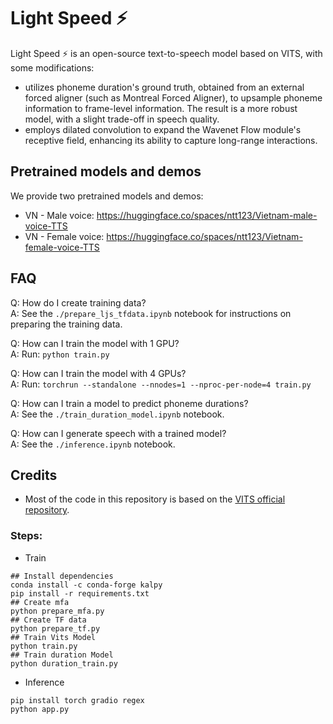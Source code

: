 # Light Speed ⚡

Light Speed ⚡ is an open-source text-to-speech model based on VITS, with some modifications:

- utilizes phoneme duration's ground truth, obtained from an external forced aligner (such as Montreal Forced Aligner), to upsample phoneme information to frame-level information. The result is a more robust model, with a slight trade-off in speech quality.
- employs dilated convolution to expand the Wavenet Flow module's receptive field, enhancing its ability to capture long-range interactions.

<!-- ![network diagram](net.svg) -->

## Pretrained models and demos

We provide two pretrained models and demos:

- VN - Male voice: https://huggingface.co/spaces/ntt123/Vietnam-male-voice-TTS
- VN - Female voice: https://huggingface.co/spaces/ntt123/Vietnam-female-voice-TTS

## FAQ

Q: How do I create training data?  
A: See the `./prepare_ljs_tfdata.ipynb` notebook for instructions on preparing the training data.

Q: How can I train the model with 1 GPU?  
A: Run: `python train.py`

Q: How can I train the model with 4 GPUs?  
A: Run: `torchrun --standalone --nnodes=1 --nproc-per-node=4 train.py`

Q: How can I train a model to predict phoneme durations?  
A: See the `./train_duration_model.ipynb` notebook.

Q: How can I generate speech with a trained model?  
A: See the `./inference.ipynb` notebook.

## Credits

- Most of the code in this repository is based on the [VITS official repository](https://github.com/jaywalnut310/vits).

### Steps:

- Train

```
## Install dependencies
conda install -c conda-forge kalpy
pip install -r requirements.txt
## Create mfa
python prepare_mfa.py
## Create TF data
python prepare_tf.py
## Train Vits Model
python train.py
## Train duration Model
python duration_train.py
```

- Inference

```
pip install torch gradio regex
python app.py
```
